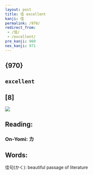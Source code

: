 ```yaml
---
layout: post
title: 佳 excellent
kanji: 佳
permalink: /970/
redirect_from:
 - /佳/
 - /excellent/
pre_kanji: 969
nex_kanji: 971
---
```


## {970}

## `excellent`

## [8]

<div class="stroke"><img src="E4BDB3.png" /></div>

## Reading:

### On-Yomi: カ

## Words:

佳句(かく): beautiful passage of literature
